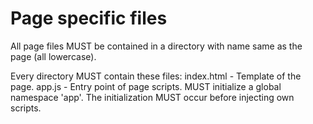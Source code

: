 # Page specific files

All page files MUST be contained in a directory with name same as the page (all lowercase).

Every directory MUST contain these files:
 index.html - Template of the page.
 app.js - Entry point of page scripts. MUST initialize a global namespace 'app'. The initialization MUST occur before injecting own scripts.